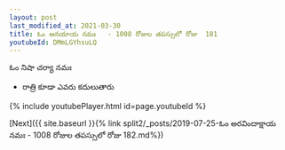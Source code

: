 ```yaml
---
layout: post
last_modified_at: 2021-03-30
title: ఓం అనయాయ నమః   - 1008 రోజుల తపస్సులో రోజు  181
youtubeId: DMmLGYhsuLQ
---
```

 
 
 ఓం నిషా చర్యా నమః  
 
 -  రాత్రి కూడా ఎవరు కదులుతారు 
 
  
 
  
 
 
 
 
 
 


{% include youtubePlayer.html id=page.youtubeId %}
 
[Next]({{ site.baseurl }}{% link  split2/_posts/2019-07-25-ఓం అరవిందాక్షాయ నమః  - 1008 రోజుల తపస్సులో రోజు  182.md%})
 
